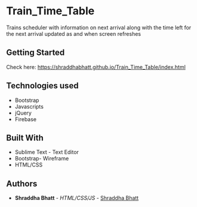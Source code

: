# Train_Time_Table

Trains scheduler with information on next arrival along with the time left for the next arrival updated as and when screen refreshes

## Getting Started 

Check here: https://shraddhabhatt.github.io/Train_Time_Table/index.html

## Technologies used
- Bootstrap
- Javascripts
- jQuery
- Firebase

## Built With

* Sublime Text - Text Editor
* Bootstrap- Wireframe
* HTML/CSS

## Authors

* **Shraddha Bhatt** - *HTML/CSS/JS* - [Shraddha Bhatt](https://github.com/shraddhabhatt)



 
